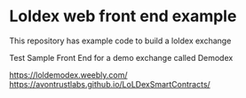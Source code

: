 # Loldex web front end example

This repository has example code to build a loldex exchange

Test Sample Front End for a demo exchange called Demodex

https://loldemodex.weebly.com/
https://avontrustlabs.github.io/LoLDexSmartContracts/




